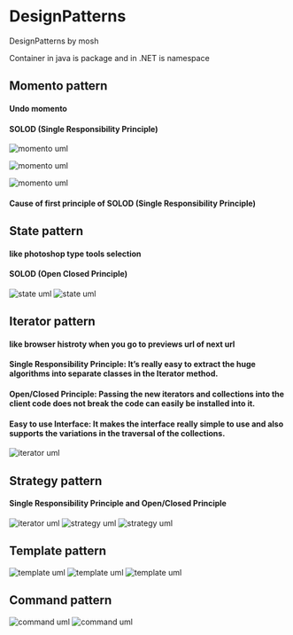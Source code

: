 # DesignPatterns
DesignPatterns by mosh


Container in java is package and in .NET is namespace 


 ## Momento pattern
 #### Undo momento
 #### SOLOD (Single Responsibility Principle)

![momento uml](/momento_pattern/pictures/momento_1.png)

![momento uml](/momento_pattern/pictures/momento_2.png)

![momento uml](/momento_pattern/pictures/momento_3.png)

#### Cause of first principle of SOLOD (Single Responsibility Principle)

## State pattern
#### like photoshop type tools selection
#### SOLOD (Open Closed Principle)
![state uml](/state_pattern/pictures/state_pattern.png)
![state uml](/state_pattern/pictures/state_pattern2.png)



## Iterator pattern
#### like browser histroty when you go to previews url of next url
#### Single Responsibility Principle: It’s really easy to extract the huge algorithms into separate classes in the Iterator method.
#### Open/Closed Principle: Passing the new iterators and collections into the client code does not break the code can easily be installed into it.
#### Easy to use Interface: It makes the interface really simple to use and also supports the variations in the traversal of the collections.
![iterator uml](/iterator_pattern/pictures/iterator_pattern.png)


## Strategy pattern
#### Single Responsibility Principle and Open/Closed Principle
![iterator uml](/strategy_pattern/pictures/strategy_pattern1.png)
![strategy uml](/strategy_pattern/pictures/strategy_pattern2.png)
![strategy uml](/strategy_pattern/pictures/strategy_pattern3.png)

## Template pattern
![template uml](/template_pattern/pictures/template_pattern1.png)
![template uml](/template_pattern/pictures/template_pattern2.png)
![template uml](/template_pattern/pictures/template_pattern3.png)

## Command pattern
![command uml](/command_pattern/pictures/command_pattern1.png)
![command uml](/command_pattern/pictures/command_pattern.png)


